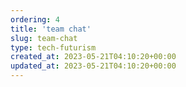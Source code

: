 ```yaml
---
ordering: 4
title: 'team chat'
slug: team-chat
type: tech-futurism
created_at: 2023-05-21T04:10:20+00:00
updated_at: 2023-05-21T04:10:20+00:00
---
```

